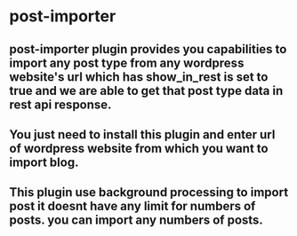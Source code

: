 # post-importer

## post-importer plugin provides you capabilities to import any post type from any wordpress website's url which has show_in_rest is set to true and we are able to get that post type data in rest api response.
## You just need to install this plugin and enter url of wordpress website from which you want to import blog.
## This plugin use background processing to import post it doesnt have any limit for numbers of posts. you can import any numbers of posts.
